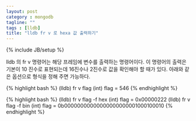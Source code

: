 ```yaml
---
layout: post
category : mongodb 
tagline: ""
tags : [lldb]
title: "lldb fr v 로 hexa 값 출력하기"
---
```

{% include JB/setup %}

lldb 의 fr v 명령어는 해당 프레임에 변수를 출력하는 명령어이다. 이 명령어의 출력은 기본이 10 진수로 표현되는데 16진수나 2진수로 값을 확인해야 할 때가 있다. 아래와 같은 옵션으로 형식을 정해 주면 가능하다.

{% highlight bash %}
(lldb) fr v flag
(int) flag = 546
{% endhighlight %}

{% highlight bash %}
(lldb) fr v flag -f hex
(int) flag = 0x00000222
(lldb) fr v flag -f bin
(int) flag = 0b00000000000000000000001000100010
{% endhighlight %}

